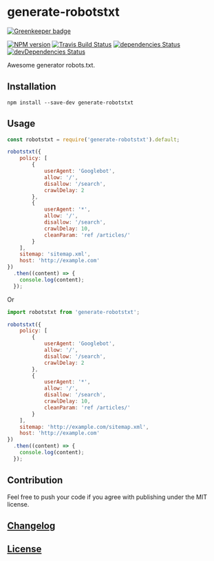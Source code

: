 # generate-robotstxt

[![Greenkeeper badge](https://badges.greenkeeper.io/itgalaxy/generate-robotstxt.svg)](https://greenkeeper.io/)

[![NPM version](https://img.shields.io/npm/v/generate-robotstxt.svg)](
https://www.npmjs.org/package/generate-robotstxt) 
[![Travis Build Status](https://img.shields.io/travis/itgalaxy/generate-robotstxt/master.svg?label=build)](
https://travis-ci.org/itgalaxy/generate-robotstxt) 
[![dependencies Status](https://david-dm.org/itgalaxy/generate-robotstxt/status.svg)](
https://david-dm.org/itgalaxy/generate-robotstxt) 
[![devDependencies Status](https://david-dm.org/itgalaxy/generate-robotstxt/dev-status.svg)](
https://david-dm.org/itgalaxy/generate-robotstxt?type=dev)

Awesome generator robots.txt.

## Installation

```shell
npm install --save-dev generate-robotstxt
```

## Usage

```js
const robotstxt = require('generate-robotstxt').default;

robotstxt({
    policy: [
        {
            userAgent: 'Googlebot',
            allow: '/',
            disallow: '/search',
            crawlDelay: 2
        },
        {
            userAgent: '*',
            allow: '/',
            disallow: '/search',
            crawlDelay: 10,
            cleanParam: 'ref /articles/'
        }
    ],
    sitemap: 'sitemap.xml',
    host: 'http://example.com'
})
  .then((content) => {
    console.log(content);
  });
```

Or

```js
import robotstxt from 'generate-robotstxt';

robotstxt({
    policy: [
        {
            userAgent: 'Googlebot',
            allow: '/',
            disallow: '/search',
            crawlDelay: 2
        },
        {
            userAgent: '*',
            allow: '/',
            disallow: '/search',
            crawlDelay: 10,
            cleanParam: 'ref /articles/'
        }
    ],
    sitemap: 'http://example.com/sitemap.xml',
    host: 'http://example.com'
})
  .then((content) => {
    console.log(content);
  });
```

## Contribution

Feel free to push your code if you agree with publishing under the MIT license.

## [Changelog](CHANGELOG.md)

## [License](LICENSE.md)
